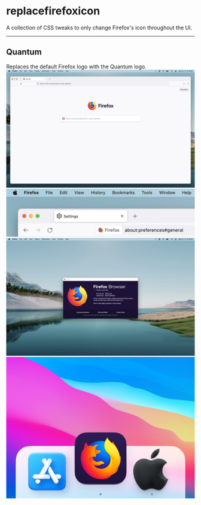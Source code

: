 # replacefirefoxicon
A collection of CSS tweaks to only change Firefox's icon throughout the UI.

---

## Quantum
Replaces the default Firefox logo with the Quantum logo.
![](https://raw.githubusercontent.com/dexiota/replacefirefoxicon/main/README/Quantum-1-opti.webp)
![](https://raw.githubusercontent.com/dexiota/replacefirefoxicon/main/README/Quantum-2-opti.webp)
![](https://raw.githubusercontent.com/dexiota/replacefirefoxicon/main/README/Quantum-3-opti.webp)
![](https://raw.githubusercontent.com/dexiota/replacefirefoxicon/main/README/Quantum-4-opti.webp)
